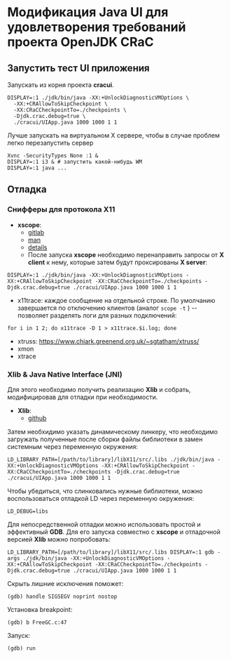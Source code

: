 # Модификация Java UI для удовлетворения требований проекта OpenJDK CRaC

## Запустить тест UI приложения

Запускать из корня проекта **cracui**.


```
DISPLAY=:1 ./jdk/bin/java -XX:+UnlockDiagnosticVMOptions \
  -XX:+CRAllowToSkipCheckpoint \
  -XX:CRaCCheckpointTo=./checkpoints \
  -Djdk.crac.debug=true \
  ./cracui/UIApp.java 1000 1000 1 1
```

Лучше запускать на виртуальном X сервере, чтобы в случае проблем легко перезапустить сервер
```
Xvnc -SecurityTypes None :1 &
DISPLAY=:1 i3 & # запустить какой-нибудь WM
DISPLAY=:1 java ...
```

## Отладка

### Снифферы для протокола **X11**

* **xscope**:
    * [gitlab](https://gitlab.freedesktop.org/xorg/app/xscope)
    * [man](https://www.x.org/releases/X11R7.5/doc/man/man1/xscope.1.html)
    * [details](http://jklp.org/profession/papers/xscope/paper.html)
    * После запуска **xscope** необходимо перенаправить запросы от **X client** к нему, которые затем будут
      проксированы **X server**:

```
DISPLAY=:1 ./jdk/bin/java -XX:+UnlockDiagnosticVMOptions -XX:+CRAllowToSkipCheckpoint -XX:CRaCCheckpointTo=./checkpoints -Djdk.crac.debug=true ./cracui/UIApp.java 1000 1000 1 1
```

* x11trace: каждое сообщение на отдельной строке.
По умолчанию завершается по отключению клиентов (аналог `scope -t` ) -- позволяет разделять логи для разных подключений:
```
for i in 1 2; do x11trace -D 1 > x11trace.$i.log; done
```

* xtruss: https://www.chiark.greenend.org.uk/~sgtatham/xtruss/
* xmon
* xtrace

### Xlib & Java Native Interface (JNI)

Для этого необходимо получить реализацию **Xlib** и собрать, модифицировав для отладки при необходимости.

* **Xlib**:
    * [github](https://github.com/mirror/libX11)

Затем необхидимо указать динамическому линкеру, что необходимо загружать полученные после сборки файлы библиотеки в
замен системным через переменную окружения:

```
LD_LIBRARY_PATH=[/path/to/library]/libX11/src/.libs ./jdk/bin/java -XX:+UnlockDiagnosticVMOptions -XX:+CRAllowToSkipCheckpoint -XX:CRaCCheckpointTo=./checkpoints -Djdk.crac.debug=true ./cracui/UIApp.java 1000 1000 1 1
```

Чтобы убедиться, что слинковались нужные библиотеки, можно воспользоваться отладкой LD через переменную окружения:

```
LD_DEBUG=libs
```

Для непосредственной отладки можно использовать простой и эффективный **GDB**. Для его запуска совместно с **xscope** и
отладочной версией **Xlib** можно попробовать:

```
LD_LIBRARY_PATH=[/path/to/library]/libX11/src/.libs DISPLAY=:1 gdb -args ./jdk/bin/java -XX:+UnlockDiagnosticVMOptions -XX:+CRAllowToSkipCheckpoint -XX:CRaCCheckpointTo=./checkpoints -Djdk.crac.debug=true ./cracui/UIApp.java 1000 1000 1 1
```

Скрыть лишние исключения поможет:

```
(gdb) handle SIGSEGV noprint nostop
```

Установка breakpoint:

```
(gdb) b FreeGC.c:47
```

Запуск:

```
(gdb) run
```
